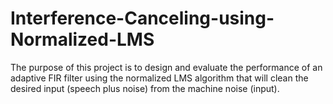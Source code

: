 # Interference-Canceling-using-Normalized-LMS

The purpose of this project is to design and evaluate the performance of an adaptive FIR filter using the normalized
LMS algorithm that will clean the desired input (speech plus noise) from the machine noise (input).
